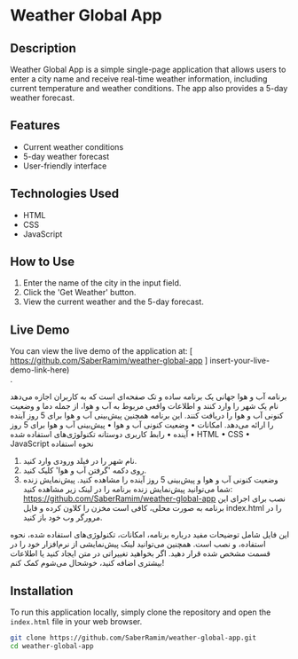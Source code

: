 # Weather Global App  

## Description  
Weather Global App is a simple single-page application that allows users to enter a city name and receive real-time weather information, including current temperature and weather conditions. The app also provides a 5-day weather forecast.  

## Features  
- Current weather conditions  
- 5-day weather forecast  
- User-friendly interface  

## Technologies Used  
- HTML  
- CSS  
- JavaScript  

## How to Use  
1. Enter the name of the city in the input field.  
2. Click the 'Get Weather' button.  
3. View the current weather and the 5-day forecast.  

## Live Demo  
You can view the live demo of the application at: [ https://github.com/SaberRamim/weather-global-app ] insert-your-live-demo-link-here)  
.

برنامه آب و هوا جهانی یک برنامه ساده و تک صفحه‌ای است که به کاربران اجازه می‌دهد نام یک شهر را وارد کنند و اطلاعات واقعی مربوط به آب و هوا، از جمله دما و وضعیت کنونی آب و هوا را دریافت کنند. این برنامه همچنین پیش‌بینی آب و هوا برای 5 روز آینده را ارائه می‌دهد.
امکانات
•	وضعیت کنونی آب و هوا
•	پیش‌بینی آب و هوا برای 5 روز آینده
•	رابط کاربری دوستانه
تکنولوژی‌های استفاده شده
•	HTML
•	CSS
•	JavaScript
نحوه استفاده
1.	نام شهر را در فیلد ورودی وارد کنید.
2.	روی دکمه 'گرفتن آب و هوا' کلیک کنید.
3.	وضعیت کنونی آب و هوا و پیش‌بینی 5 روز آینده را مشاهده کنید.
پیش‌نمایش زنده
شما می‌توانید پیش‌نمایش زنده برنامه را در لینک زیر مشاهده کنید:
https://github.com/SaberRamim/weather-global-app
نصب
برای اجرای این برنامه به صورت محلی، کافی است مخزن را کلاون کرده و فایل index.html را در مرورگر وب خود باز کنید.


این فایل شامل توضیحات مفید درباره برنامه، امکانات، تکنولوژی‌های استفاده شده، نحوه استفاده، و نصب است. همچنین می‌توانید لینک پیش‌نمایشی از نرم‌افزار خود را در قسمت مشخص شده قرار دهید. اگر بخواهید تغییراتی در متن ایجاد کنید یا اطلاعات بیشتری اضافه کنید، خوشحال می‌شوم کمک کنم!

## Installation  
To run this application locally, simply clone the repository and open the `index.html` file in your web browser. 

```bash
git clone https://github.com/SaberRamim/weather-global-app.git  
cd weather-global-app



